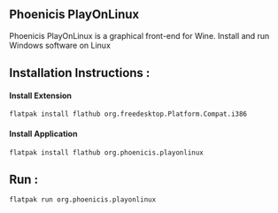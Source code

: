 
## Phoenicis PlayOnLinux

Phoenicis PlayOnLinux is a graphical front-end for Wine.
Install and run Windows software on Linux


## Installation Instructions :

#### Install Extension
```
flatpak install flathub org.freedesktop.Platform.Compat.i386
```

#### Install Application
```
flatpak install flathub org.phoenicis.playonlinux
```

## Run :
```
flatpak run org.phoenicis.playonlinux
```

